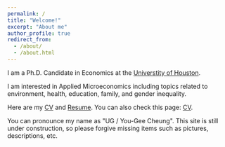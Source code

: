 ```yaml
---
permalink: /
title: "Welcome!"
excerpt: "About me"
author_profile: true
redirect_from:
  - /about/
  - /about.html
---
```


I am a Ph.D. Candidate in Economics at the [Universtity of Houston](https://www.uh.edu/class/economics/). 

I am interested in Applied Microeconomics including topics related to environment, health, education, family, and gender inequality. 

Here are my <a href="/YujieZhang_CV_2408.pdf">CV</a> and <a href="/YujieZhang_Resume_2408.pdf">Resume</a>. You can also check this page: [CV](https://yujiezhangecon.github.io/cv/). 

You can pronounce my name as "UG / You-Gee Cheung". This site is still under construction, so please forgive missing items such as pictures, descriptions, etc.

<!-- 
## Working Papers 

### Job Market Paper 

## Work in Progress 
-->


